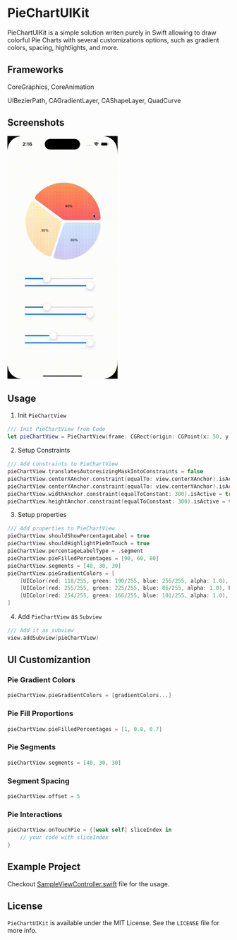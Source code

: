 # PieChartUIKit

PieChartUIKit is a simple solution writen purely in Swift allowing to draw colorful Pie Charts with several customizations options, such as gradient colors, spacing, hightlights, and more.

## Frameworks

CoreGraphics, CoreAnimation

UIBezierPath, CAGradientLayer, CAShapeLayer, QuadCurve

## Screenshots

<img src="https://github.com/phongngo511/PieChartUIKit/blob/main/SampleOutput.gif" width="250" height="550">

## Usage

1. Init `PieChartView`

```swift
/// Init PieChartView from Code
let pieChartView = PieChartView(frame: CGRect(origin: CGPoint(x: 50, y: 150), size: CGSize(width: 300, height: 300)))

```
2. Setup Constraints

```swift
/// Add constraints to PieChartView
pieChartView.translatesAutoresizingMaskIntoConstraints = false
pieChartView.centerXAnchor.constraint(equalTo: view.centerXAnchor).isActive = true
pieChartView.centerYAnchor.constraint(equalTo: view.centerYAnchor).isActive = true
pieChartView.widthAnchor.constraint(equalToConstant: 300).isActive = true
pieChartView.heightAnchor.constraint(equalToConstant: 300).isActive = true
```
3. Setup properties

```swift
/// Add properties to PieChartView
pieChartView.shouldShowPercentageLabel = true
pieChartView.shouldHighlightPieOnTouch = true
pieChartView.percentageLabelType = .segment
pieChartView.pieFilledPercentages = [90, 60, 80]
pieChartView.segments = [40, 30, 30]
pieChartView.pieGradientColors = [
    [UIColor(red: 118/255, green: 190/255, blue: 255/255, alpha: 1.0), UIColor(red: 136/255, green: 107/255, blue: 235/255, alpha: 1.0)],
    [UIColor(red: 255/255, green: 225/255, blue: 86/255, alpha: 1.0), UIColor(red: 254/255, green: 155/255, blue: 39/255, alpha: 1.0)],
    [UIColor(red: 254/255, green: 166/255, blue: 101/255, alpha: 1.0), UIColor(red: 255/255, green: 105/255, blue: 115/255, alpha: 1.0)]
]
```
4. Add `PieChartView` as `Subview`

```swift
/// Add it as subview
view.addSubview(pieChartView)
```

## UI Customizantion 

### Pie Gradient Colors
```swift
pieChartView.pieGradientColors = [gradientColors...]
```

### Pie Fill Proportions
```swift
pieChartView.pieFilledPercentages = [1, 0.8, 0.7]
```

### Pie Segments
```swift
pieChartView.segments = [40, 30, 30]
```

### Segment Spacing
```swift
pieChartView.offset = 5
```

### Pie Interactions
```swift
pieChartView.onTouchPie = {[weak self] sliceIndex in
    // your code with sliceIndex
}
```

## Example Project
Checkout [SampleViewController.swift](https://github.com/phongngo511/PieChartUIKit/blob/main/PieChartUIKit/SampleViewController.swift) file for the usage.

## License
`PieChartUIKit` is available under the MIT License. See the `LICENSE` file for more info.
